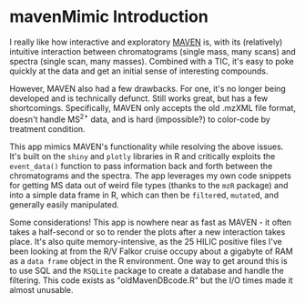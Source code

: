 # mavenMimic Introduction

I really like how interactive and exploratory [MAVEN](http://genomics-pubs.princeton.edu/mzroll/index.php) is, with its (relatively) intuitive interaction between chromatograms (single mass, many scans) and spectra (single scan, many masses). Combined with a TIC, it's easy to poke quickly at the data and get an initial sense of interesting compounds.

However, MAVEN also had a few drawbacks. For one, it's no longer being developed and is technically defunct. Still works great, but has a few shortcomings. Specifically, MAVEN only accepts the old .mzXML file format, doesn't handle MS<sup>2+</sup> data, and is hard (impossible?) to color-code by treatment condition.

This app mimics MAVEN's functionality while resolving the above issues. It's built on the `shiny` and `plotly` libraries in R and critically exploits the `event_data()` function to pass information back and forth between the chromatograms and the spectra. The app leverages my own code snippets for getting MS data out of weird file types (thanks to the `mzR` package) and into a simple data frame in R, which can then be `filter`ed, `mutate`d, and generally easily manipulated.

Some considerations! This app is nowhere near as fast as MAVEN - it often takes a half-second or so to render the plots after a new interaction takes place. It's also quite memory-intensive, as the 25 HILIC positive files I've been looking at from the R/V Falkor cruise occupy about a gigabyte of RAM as a `data frame` object in the R environment. One way to get around this is to use SQL and the `RSQLite` package to create a database and handle the filtering. This code exists as "oldMavenDBcode.R" but the I/O times made it almost unusable.
